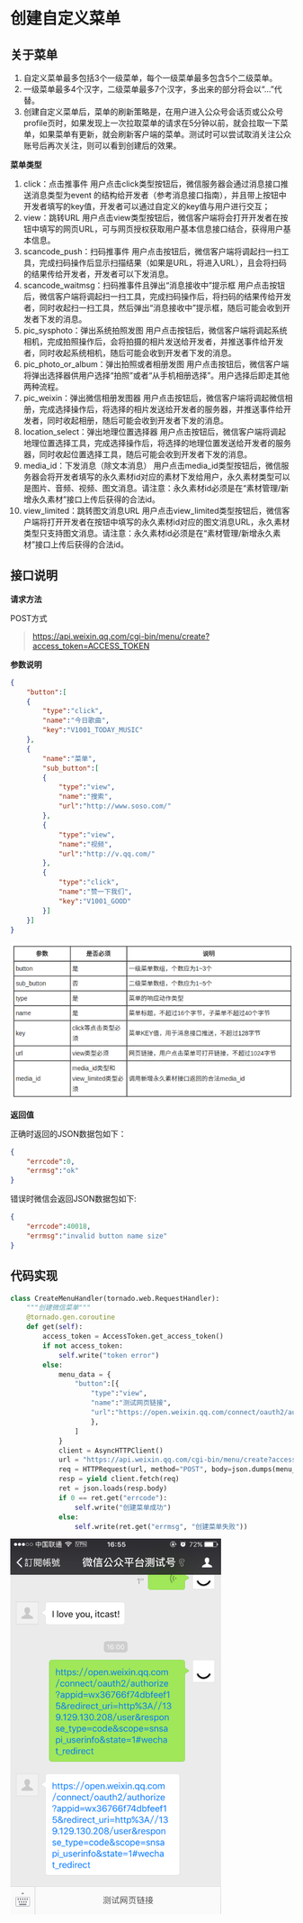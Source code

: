 # 创建自定义菜单

## 关于菜单

1. 自定义菜单最多包括3个一级菜单，每个一级菜单最多包含5个二级菜单。
2. 一级菜单最多4个汉字，二级菜单最多7个汉字，多出来的部分将会以“...”代替。
3. 创建自定义菜单后，菜单的刷新策略是，在用户进入公众号会话页或公众号profile页时，如果发现上一次拉取菜单的请求在5分钟以前，就会拉取一下菜单，如果菜单有更新，就会刷新客户端的菜单。测试时可以尝试取消关注公众账号后再次关注，则可以看到创建后的效果。

**菜单类型**

1. click：点击推事件
用户点击click类型按钮后，微信服务器会通过消息接口推送消息类型为event 的结构给开发者（参考消息接口指南），并且带上按钮中开发者填写的key值，开发者可以通过自定义的key值与用户进行交互；
2. view：跳转URL
用户点击view类型按钮后，微信客户端将会打开开发者在按钮中填写的网页URL，可与网页授权获取用户基本信息接口结合，获得用户基本信息。
3. scancode_push：扫码推事件
用户点击按钮后，微信客户端将调起扫一扫工具，完成扫码操作后显示扫描结果（如果是URL，将进入URL），且会将扫码的结果传给开发者，开发者可以下发消息。
4. scancode_waitmsg：扫码推事件且弹出“消息接收中”提示框
用户点击按钮后，微信客户端将调起扫一扫工具，完成扫码操作后，将扫码的结果传给开发者，同时收起扫一扫工具，然后弹出“消息接收中”提示框，随后可能会收到开发者下发的消息。
5. pic_sysphoto：弹出系统拍照发图
用户点击按钮后，微信客户端将调起系统相机，完成拍照操作后，会将拍摄的相片发送给开发者，并推送事件给开发者，同时收起系统相机，随后可能会收到开发者下发的消息。
6. pic_photo_or_album：弹出拍照或者相册发图
用户点击按钮后，微信客户端将弹出选择器供用户选择“拍照”或者“从手机相册选择”。用户选择后即走其他两种流程。
7. pic_weixin：弹出微信相册发图器
用户点击按钮后，微信客户端将调起微信相册，完成选择操作后，将选择的相片发送给开发者的服务器，并推送事件给开发者，同时收起相册，随后可能会收到开发者下发的消息。
8. location_select：弹出地理位置选择器
用户点击按钮后，微信客户端将调起地理位置选择工具，完成选择操作后，将选择的地理位置发送给开发者的服务器，同时收起位置选择工具，随后可能会收到开发者下发的消息。
9. media_id：下发消息（除文本消息）
用户点击media_id类型按钮后，微信服务器会将开发者填写的永久素材id对应的素材下发给用户，永久素材类型可以是图片、音频、视频、图文消息。请注意：永久素材id必须是在“素材管理/新增永久素材”接口上传后获得的合法id。
10. view_limited：跳转图文消息URL
用户点击view_limited类型按钮后，微信客户端将打开开发者在按钮中填写的永久素材id对应的图文消息URL，永久素材类型只支持图文消息。请注意：永久素材id必须是在“素材管理/新增永久素材”接口上传后获得的合法id。

## 接口说明

**请求方法**

POST方式

> https://api.weixin.qq.com/cgi-bin/menu/create?access_token=ACCESS_TOKEN

**参数说明**

```JSON
{
    "button":[
    {
        "type":"click",
        "name":"今日歌曲",
        "key":"V1001_TODAY_MUSIC"
    },
    {
        "name":"菜单",
        "sub_button":[
        {
            "type":"view",
            "name":"搜索",
            "url":"http://www.soso.com/"
        },
        {
            "type":"view",
            "name":"视频",
            "url":"http://v.qq.com/"
        },
        {
            "type":"click",
            "name":"赞一下我们",
            "key":"V1001_GOOD"
        }]
    }]
}
```

![参数说明](/images/create_menu_param.png)

**返回值**

正确时返回的JSON数据包如下：

```JSON
{
    "errcode":0,
    "errmsg":"ok"
}
```

错误时微信会返回JSON数据包如下:

```JSON
{
    "errcode":40018,
    "errmsg":"invalid button name size"
}
```

## 代码实现

```Python
class CreateMenuHandler(tornado.web.RequestHandler):
    """创建微信菜单"""
    @tornado.gen.coroutine
    def get(self):
        access_token = AccessToken.get_access_token() 
        if not access_token:
            self.write("token error")
        else:
            menu_data = {
                "button":[{
                    "type":"view",
                    "name":"测试网页链接",
                    "url":"https://open.weixin.qq.com/connect/oauth2/authorize?appid=%s&redirect_uri=%s&response_type=code&scope=snsapi_userinfo&state=1#wechat_redirect" % (WECHAT_APPID, quote("http://139.129.130.208/user"))
                    },
                ]
            }
            client = AsyncHTTPClient()
            url = "https://api.weixin.qq.com/cgi-bin/menu/create?access_token=%s" % access_token
            req = HTTPRequest(url, method="POST", body=json.dumps(menu_data, ensure_ascii=False))
            resp = yield client.fetch(req)
            ret = json.loads(resp.body)
            if 0 == ret.get("errcode"):
                self.write("创建菜单成功")
            else:
                self.write(ret.get("errmsg", "创建菜单失败"))

```

<img alt="自定义菜单" src="/images/menu.png" width="375" height="667">
